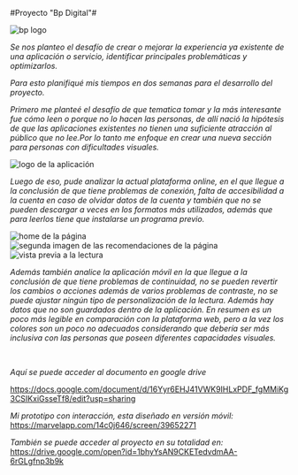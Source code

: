 #Proyecto "Bp Digital"#

![bp logo](https://user-images.githubusercontent.com/32277143/38053218-df89f4c2-32a9-11e8-8965-3802d47ecd71.PNG)


*Se nos planteo el desafío de crear o mejorar la experiencia ya existente de una aplicación o servicio, identificar principales problemáticas y optimizarlos.*

*Para esto planifiqué mis tiempos en dos semanas para el desarrollo del proyecto.*

*Primero me planteé el desafío de que tematica tomar y la más interesante fue cómo leen o porque no lo hacen las personas, de allí nació la hipótesis de que las aplicaciones existentes no tienen una suficiente atracción al público que no lee.Por lo tanto me enfoque en crear una nueva sección para personas con dificultades visuales.*

<img src="images/bp logo.PNG" alt="logo de la aplicación">

*Luego de eso, pude analizar la actual plataforma online, en el que llegue a la conclusión de que tiene problemas de conexión, falta de accesibilidad a la cuenta en caso de olvidar datos de la cuenta y también que no se pueden descargar a veces en los formatos más utilizados, además que para leerlos tiene que instalarse un programa previo.*

<img src="images/web.PNG" alt="home de la página">
<img src="images/web 2.PNG" alt="segunda imagen de las recomendaciones de la página">
<img src="images/web 3.PNG" alt="vista previa a la lectura">
 
*Además también analice la aplicación móvil en la que llegue a la conclusión de que tiene problemas de continuidad, no se pueden revertir los cambios o acciones además de varios problemas de contraste, no se puede ajustar ningún tipo de personalización de la lectura. Además hay datos que no son guardados dentro de la aplicación. En resumen es un poco más legible en comparación con la plataforma web, pero a la vez los colores son un poco no adecuados considerando que debería ser más inclusiva con las personas que poseen diferentes capacidades visuales.*

<img src="images/una.png" alt="">
<img src="images/dos.png" alt="">
<img src="images/tres.png" alt="">
<img src="images/cuatro.png" alt="">

*Aquí se puede acceder al documento en google drive*

https://docs.google.com/document/d/16Yyr6EHJ41VWK9IHLxPDF_fgMMiKg3CSIKxiGsseTf8/edit?usp=sharing


*Mi prototipo con interacción, esta diseñado en versión móvil:* https://marvelapp.com/14c0j646/screen/39652271

*También se puede acceder al proyecto en su totalidad en:*
https://drive.google.com/open?id=1bhyYsAN9CKETedvdmAA-6rGLgfnp3b9k